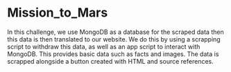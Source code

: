 # Mission_to_Mars

In this challenge, we use MongoDB as a database for the scraped data then this data is then translated to our website. We do this by using a scrapping script to withdraw this data, as well as an app script to interact with MongoDB. This provides basic data such as facts and images. The data is scrapped alongside a button created with HTML and source references.
